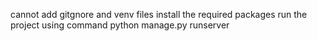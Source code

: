 cannot add gitgnore and venv files
install the required  packages 
run the project using command python manage.py runserver
